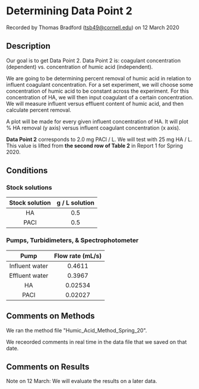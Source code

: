 # Determining Data Point 2

Recorded by Thomas Bradford (tsb49@cornell.edu) on 12 March 2020

## Description 

Our goal is to get Data Point 2. Data Point 2 is: coagulant concentration (dependent) vs. concentration of humic acid (independent). 

We are going to be determining percent removal of humic acid in relation to influent coagulant concentration.
For a set experiment, we will choose some concentration of humic acid to be constant across the experiment. 
For this concentration of HA, we will then input coagulant of a certain concentration. 
We will measure influent versus effluent content of humic acid, and then calculate percent removal. 

A plot will be made for every given influent concentration of HA. It will plot % HA removal (y axis) versus influent coagulant concentration (x axis).

**Data Point 2** corresponds to 2.0 mg PACl / L. We will test with 25 mg HA / L. This value is lifted from **the second row of Table 2** in Report 1 for Spring 2020. 

## Conditions

### Stock solutions
| Stock solution | g / L solution|
|:---:|:---:|
|HA| 0.5 |
|PACl| 0.5|


### Pumps, Turbidimeters, & Spectrophotometer
|Pump| Flow rate (mL/s)|
|:---:|:---:| 
|Influent water| 0.4611 |
|Effluent water| 0.3967 |
| HA | 0.02534|
| PACl| 0.02027|

## Comments on Methods
We ran the method file "Humic_Acid_Method_Spring_20". 

We receorded comments in real time in the data file that we saved on that date. 

## Comments on Results

Note on 12 March: We will evaluate the results on a later data. 
